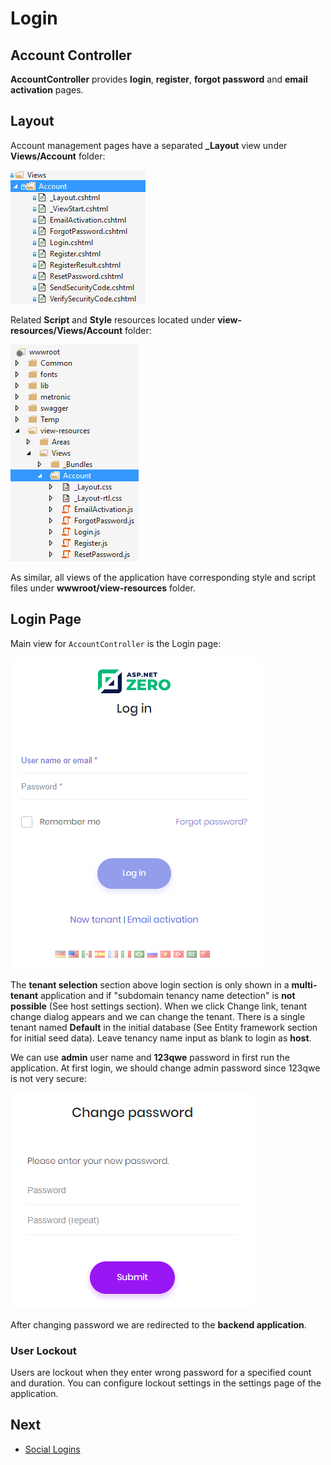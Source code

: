 # Login

## Account Controller

**AccountController** provides **login**, **register**, **forgot password** and **email activation** pages.

## Layout

Account management pages have a separated **\_Layout** view under **Views/Account** folder:

<img src="images/account-views-core-v2.png" alt="Account Views" class="img-thumbnail" width="216" height="214" />

Related **Script** and **Style** resources located under **view-resources/Views/Account** folder:

<img src="images/account-views-core-resources.png" alt="Account view resources" class="img-thumbnail" width="205" height="347" />

As similar, all views of the application have corresponding style and script files under **wwwroot/view-resources** folder.

## Login Page

Main view for `AccountController` is the Login page:

<img src="images/login-screen-3.png" alt="Login page" class="img-thumbnail" />

The **tenant selection** section above login section is only shown in a **multi-tenant** application and if "subdomain tenancy name detection" is **not possible** (See host settings section). When we click Change link, tenant change dialog appears and we can change the tenant. There is a single tenant named **Default** in the initial database (See Entity framework section for initial seed data). Leave tenancy name input as blank to login as **host**.

We can use **admin** user name and **123qwe** password in first run the application. At first login, we should change admin password since 123qwe is not very secure:

<img src="images/account-change-password-1.png" alt="Change password" class="img-thumbnail" />

After changing password we are redirected to the **backend application**.

### User Lockout

Users are lockout when they enter wrong password for a specified count and duration. You can configure lockout settings in the settings page of the application.

## Next

* [Social Logins](Features-Mvc-Core-Social-Logins)